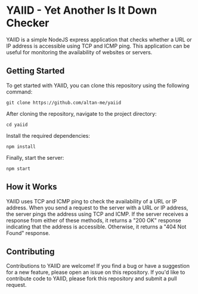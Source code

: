 # YAIID - Yet Another Is It Down Checker

YAIID is a simple NodeJS express application that checks whether a URL or IP address is accessible using TCP and ICMP ping. This application can be useful for monitoring the availability of websites or servers.

## Getting Started

To get started with YAIID, you can clone this repository using the following command:

```
git clone https://github.com/altan-me/yaiid
```

After cloning the repository, navigate to the project directory:

```
cd yaiid
```

Install the required dependencies:

```
npm install
```

Finally, start the server:

```
npm start
```

## How it Works

YAIID uses TCP and ICMP ping to check the availability of a URL or IP address. When you send a request to the server with a URL or IP address, the server pings the address using TCP and ICMP. If the server receives a response from either of these methods, it returns a "200 OK" response indicating that the address is accessible. Otherwise, it returns a "404 Not Found" response.

## Contributing

Contributions to YAIID are welcome! If you find a bug or have a suggestion for a new feature, please open an issue on this repository. If you'd like to contribute code to YAIID, please fork this repository and submit a pull request.
